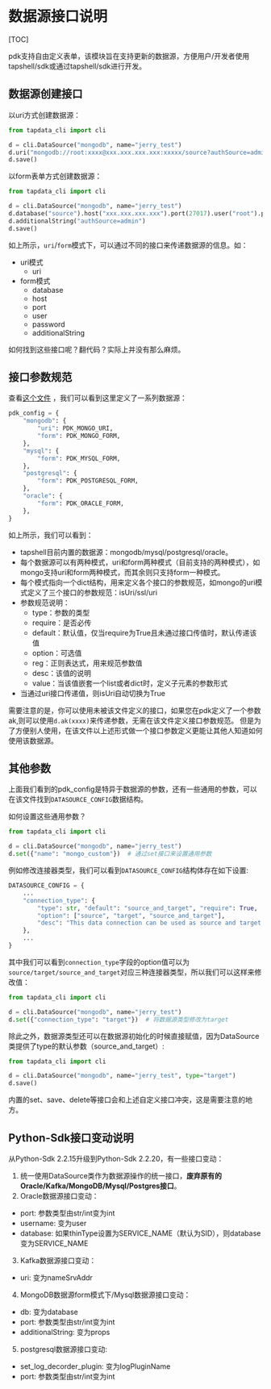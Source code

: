 # 数据源接口说明

[TOC]

pdk支持自由定义表单，该模块旨在支持更新的数据源，方便用户/开发者使用tapshell/sdk或通过tapshell/sdk进行开发。


## 数据源创建接口

以uri方式创建数据源：
```python
from tapdata_cli import cli

d = cli.DataSource("mongodb", name="jerry_test")
d.uri("mongodb://root:xxxx@xxx.xxx.xxx.xxx:xxxxx/source?authSource=admin")
d.save()
```

以form表单方式创建数据源：
```python
from tapdata_cli import cli

d = cli.DataSource("mongodb", name="jerry_test")
d.database("source").host("xxx.xxx.xxx.xxx").port(27017).user("root").password("xxxx")
d.additionalString("authSource=admin")
d.save()
```

如上所示，`uri`/`form`模式下，可以通过不同的接口来传递数据源的信息。如：

- uri模式
  - uri
- form模式
  - database
  - host
  - port
  - user
  - password
  - additionalString
  
如何找到这些接口呢？翻代码？实际上并没有那么麻烦。

## 接口参数规范

查看[这个文件](https://github.com/tapdata/tapdata/blob/feat-tapshell/tapshell/tapdata_cli/params/datasource.py) ，我们可以看到这里定义了一系列数据源：
```python
pdk_config = {
    "mongodb": {
        "uri": PDK_MONGO_URI,
        "form": PDK_MONGO_FORM,
    },
    "mysql": {
        "form": PDK_MYSQL_FORM,
    },
    "postgresql": {
        "form": PDK_POSTGRESQL_FORM,
    },
    "oracle": {
        "form": PDK_ORACLE_FORM,
    },
}
```

如上所示，我们可以看到：
- tapshell目前内置的数据源：mongodb/mysql/postgresql/oracle。
- 每个数据源可以有两种模式，uri和form两种模式（目前支持的两种模式），如mongo支持uri和form两种模式，而其余则只支持form一种模式。
- 每个模式指向一个dict结构，用来定义各个接口的参数规范，如mongo的uri模式定义了三个接口的参数规范：isUri/ssl/uri
- 参数规范说明：
  - type：参数的类型
  - require：是否必传
  - default：默认值，仅当require为True且未通过接口传值时，默认传递该值
  - option：可选值
  - reg：正则表达式，用来规范参数值
  - desc：该值的说明
  - value：当该值嵌套一个list或者dict时，定义子元素的参数形式
- 当通过uri接口传递值，则isUri自动切换为True

需要注意的是，你可以使用未被该文件定义的接口，如果您在pdk定义了一个参数ak,则可以使用`d.ak(xxxx)`来传递参数，无需在该文件定义接口参数规范。
但是为了方便别人使用，在该文件以上述形式做一个接口参数定义更能让其他人知道如何使用该数据源。

## 其他参数

上面我们看到的pdk_config是特异于数据源的参数，还有一些通用的参数，可以在该文件找到`DATASOURCE_CONFIG`数据结构。

如何设置这些通用参数？

```python
from tapdata_cli import cli

d = cli.DataSource("mongodb", name="jerry_test")
d.set({"name": "mongo_custom"})  # 通过set接口来设置通用参数
```

例如修改连接器类型，我们可以看到`DATASOURCE_CONFIG`结构体存在如下设置: 
```python
DATASOURCE_CONFIG = {
    ...
    "connection_type": {
        "type": str, "default": "source_and_target", "require": True,
        "option": ["source", "target", "source_and_target"],
        "desc": "This data connection can be used as source and target at the same time",
    },
    ...
}
```

其中我们可以看到`connection_type`字段的option值可以为`source/target/source_and_target`对应三种连接器类型，所以我们可以这样来修改值：
```python
from tapdata_cli import cli

d = cli.DataSource("mongodb", name="jerry_test")
d.set({"connection_type": "target"})  # 将数据源类型修改为target
```

除此之外，数据源类型还可以在数据源初始化的时候直接赋值，因为DataSource类提供了type的默认参数（source_and_target）:
```python
from tapdata_cli import cli

d = cli.DataSource("mongodb", name="jerry_test", type="target")
d.save()
```

内置的set、save、delete等接口会和上述自定义接口冲突，这是需要注意的地方。

## Python-Sdk接口变动说明

从Python-Sdk 2.2.15升级到Python-Sdk 2.2.20，有一些接口变动：

1. 统一使用DataSource类作为数据源操作的统一接口，**废弃原有的Oracle/Kafka/MongoDB/Mysql/Postgres接口**。
2. Oracle数据源接口变动：
- port: 参数类型由str/int变为int
- username: 变为user
- database: 如果thinType设置为SERVICE_NAME（默认为SID），则database变为SERVICE_NAME
3. Kafka数据源接口变动：
- uri: 变为nameSrvAddr
4. MongoDB数据源form模式下/Mysql数据源接口变动：
- db: 变为database
- port: 参数类型由str/int变为int
- additionalString: 变为props
5. postgresql数据源接口变动:
- set_log_decorder_plugin: 变为logPluginName
- port: 参数类型由str/int变为int
